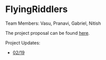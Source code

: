 
# FlyingRiddlers
Team Members: Vasu, Pranavi, Gabriel, Nitish

The project proposal can be found [here](https://github.com/CMU-11797-S18/Watson/blob/master/proposal/proposal.pdf).

Project Updates:
* [02/19](https://docs.google.com/presentation/d/1aLwJT302TH5ZhVIQjj860eRKcr3LQcB0KdOSvqcu500/edit?usp=sharing)

